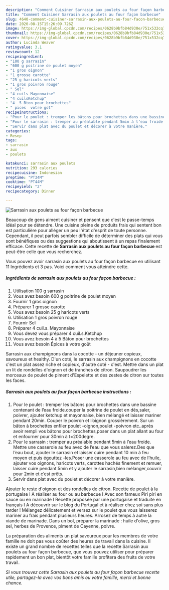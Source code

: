 ```yaml
---
description: "Comment Cuisiner Sarrasin aux poulets au four façon barbecue"
title: "Comment Cuisiner Sarrasin aux poulets au four façon barbecue"
slug: 4640-comment-cuisiner-sarrasin-aux-poulets-au-four-facon-barbecue
date: 2020-08-15T15:26:09.726Z
image: https://img-global.cpcdn.com/recipes/0628b9bfb84d930e/751x532cq70/sarrasin-aux-poulets-au-four-facon-barbecue-photo-principale-de-la-recette.jpg
thumbnail: https://img-global.cpcdn.com/recipes/0628b9bfb84d930e/751x532cq70/sarrasin-aux-poulets-au-four-facon-barbecue-photo-principale-de-la-recette.jpg
cover: https://img-global.cpcdn.com/recipes/0628b9bfb84d930e/751x532cq70/sarrasin-aux-poulets-au-four-facon-barbecue-photo-principale-de-la-recette.jpg
author: Lucinda Weaver
ratingvalue: 3.1
reviewcount: 12
recipeingredient:
- "100 g sarrasin"
- "600 g poitrine de poulet moyen"
- "1 gros oignon"
- "1 grosse carotte"
- "25 g haricots verts"
- "1 gros poivron rouge"
- " Sel"
- "4 cuils Mayonnaise"
- "4 cuilsKetchup"
- "4  5 Bton pour brochettes"
- " pices  votre got"
recipeinstructions:
- "Pour le poulet : tremper les bâtons pour brochettes dans une bassine contenant de l’eau froide.couper la poitrine de poulet en dés,saler, poivrer, ajouter ketchup et mayonnaise, bien mélangé et laisser mariner pendant 20min. Couper le poivron et l’oignon grossièrement. Sur un bâton à brochettes enfiler poulet -oignon,poulet -poivron etc..après avoir rempli vos bâtons pour brochettes,poser dans un plat allant au four et enfourner pour 30min à t=200degre."
- "Pour le sarrasin : tremper au préalable pendant 5min à l’eau froide. Mettre une casserole au feu avec de l’eau que vous salerez.Des que l’eau bout, ajouter le sarrasin et laisser cuire pendant 10 min à feu moyen et puis égouttez -les.Poser une casserole au feu avec de l’huile, ajouter vos oignons, haricots verts, carottes hachés finement et remuer, laisser cuire pendant 5min et y ajouter le sarrasin,bien mélanger,couvrir pour 2min et c’est prêts."
- "Servir dans plat avec du poulet et décorer à votre manière."
categories:
- Resep
tags:
- sarrasin
- aux
- poulets

katakunci: sarrasin aux poulets 
nutrition: 293 calories
recipecuisine: Indonesian
preptime: "PT34M"
cooktime: "PT44M"
recipeyield: "2"
recipecategory: Dinner

---
```



![Sarrasin aux poulets au four façon barbecue](https://img-global.cpcdn.com/recipes/0628b9bfb84d930e/751x532cq70/sarrasin-aux-poulets-au-four-facon-barbecue-photo-principale-de-la-recette.jpg)

Beaucoup de gens aiment cuisiner et pensent que c'est le passe-temps idéal pour se détendre. Une cuisine pleine de produits frais qui sentent bon est particulière pour alléger un peu l'état d'esprit de toute personne. Cependant, il peut parfois sembler difficile de déterminer des plats qui vous sont bénéfiques ou des suggestions qui aboutissent à un repas finalement efficace. Cette recette de <strong> Sarrasin aux poulets au four façon barbecue </strong> est peut-être celle que vous recherchez.

<!--inarticleads1-->

Vous pouvez avoir sarrasin aux poulets au four façon barbecue en utilisant 11 Ingrédients et 3 pas. Voici comment vous atteindre cette.

##### Ingrédients de sarrasin aux poulets au four façon barbecue :

1. Utilisation 100 g sarrasin
1. Vous avez besoin 600 g poitrine de poulet moyen
1. Fournir 1 gros oignon
1. Préparer 1 grosse carotte
1. Vous avez besoin 25 g haricots verts
1. Utilisation 1 gros poivron rouge
1. Fournir  Sel
1. Préparer 4 cuil.s. Mayonnaise
1. Vous devez vous préparer 4 cuil.s.Ketchup
1. Vous avez besoin 4 à 5 Bâton pour brochettes
1. Vous avez besoin  Épices à votre goût


Sarrasin aux champignons dans la cocotte - un déjeuner copieux, savoureux et healthy. D&#39;un coté, le sarrasin aux champignons en cocotte c&#39;est un plat assez riche et copieux, d&#39;autre coté - c&#39;est. Mettre dans un plat un lit de rondelles d&#39;oignon et de tranches de citron. Saupoudrer les morceaux de poulet de piment d&#39;Espelette et des zestes de citron sur toutes les faces. 

<!--inarticleads2-->

##### Sarrasin aux poulets au four façon barbecue instructions :

1. Pour le poulet : tremper les bâtons pour brochettes dans une bassine contenant de l’eau froide.couper la poitrine de poulet en dés,saler, poivrer, ajouter ketchup et mayonnaise, bien mélangé et laisser mariner pendant 20min. Couper le poivron et l’oignon grossièrement. Sur un bâton à brochettes enfiler poulet -oignon,poulet -poivron etc..après avoir rempli vos bâtons pour brochettes,poser dans un plat allant au four et enfourner pour 30min à t=200degre.
1. Pour le sarrasin : tremper au préalable pendant 5min à l’eau froide. Mettre une casserole au feu avec de l’eau que vous salerez.Des que l’eau bout, ajouter le sarrasin et laisser cuire pendant 10 min à feu moyen et puis égouttez -les.Poser une casserole au feu avec de l’huile, ajouter vos oignons, haricots verts, carottes hachés finement et remuer, laisser cuire pendant 5min et y ajouter le sarrasin,bien mélanger,couvrir pour 2min et c’est prêts.
1. Servir dans plat avec du poulet et décorer à votre manière.


Ajouter le reste d&#39;oignon et des rondelles de citron. Recette de poulet à la portugaise I A réaliser au four ou au barbecue I Avec son fameux Piri piri en sauce ou en marinade I Recette proposée par une portugaise et traduite en français I A découvrir sur le blog du Portugal et à réaliser chez soi sans plus tarder ! Mélangez délicatement et versez sur le poulet que vous laisserez mariner au frais pendant plusieurs heures. Arrosez de temps à autre la viande de marinade. Dans un bol, préparer la marinade : huile d&#39;olive, gros sel, herbes de Provence, piment de Cayenne, poivre. 

<!--inarticleads1-->

<p>
La préparation des aliments un plat savoureux pour les membres de votre famille ne doit pas vous coûter des heures de travail dans la cuisine. Il existe un grand nombre de recettes telles que la recette Sarrasin aux poulets au four façon barbecue, que vous pouvez utiliser pour préparer rapidement un bon plat, bientôt votre famille profitera des fruits de votre travail.
</p>

<p>
<i>Si vous trouvez cette Sarrasin aux poulets au four façon barbecue recette utile, partagez-la avec vos bons amis ou votre famille, merci et bonne chance.</i>
</p>
